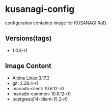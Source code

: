 # kusanagi-config

configuration container image for KUSANAGI RoD.

## Versions(tags)
- 1.0.8-r1

## Image Content
- Alpine Linux:3.17.3
- git: 2.38.4-r1
- mariadb-client: 10.6.12-r0
- mariadb-common: 10.6.12-r0
- postgresql14-client-15.2-r0


